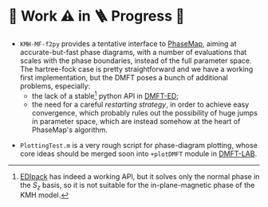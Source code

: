 # 🚧 Work ⚠️ in 🪜 Progress 🚧

- `KMH-MF-f2py` provides a tentative interface to [PhaseMap](https://github.com/greschd/PhaseMap), aiming at accurate-but-fast phase diagrams, with a number of evaluations that scales with the phase boundaries, instead of the full parameter space.    
The hartree-fock case is pretty straightforward and we have a working first implementation, but the DMFT poses a bunch of additional problems, especially:
    - the lack of a stable[^1] python API in [DMFT-ED](https://github.com/QcmPlab/LIB_DMFT_ED);
    - the need for a careful _restarting strategy_, in order to achieve easy convergence, which probably rules out the possibility of huge jumps in parameter space, which are instead somehow at the heart of PhaseMap's algorithm.

[^1]: [EDIpack](https://github.com/QcmPlab/EDIpack) has indeed a working API, but it solves only the normal phase in the _S<sub>z</sub>_ basis, so it is not suitable for the in-plane-magnetic phase of the KMH model.

- `PlottingTest.m` is a very rough script for phase-diagram plotting, whose core ideas should be merged soon into `+plotDMFT` module in [DMFT-LAB](https://github.com/bellomia/DMFT-LAB).
